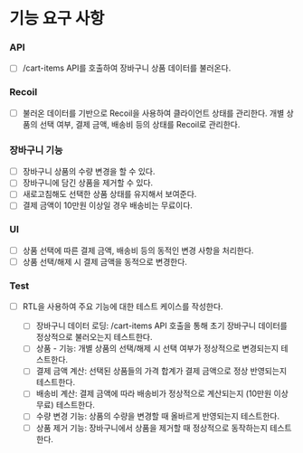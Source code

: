 # 기능 요구 사항


### API
- [ ] /cart-items API를 호출하여 장바구니 상품 데이터를 불러온다.

### Recoil
- [ ] 불러온 데이터를 기반으로 Recoil을 사용하여 클라이언트 상태를 관리한다.
개별 상품의 선택 여부, 결제 금액, 배송비 등의 상태를 Recoil로 관리한다.

### 장바구니 기능
- [ ] 장바구니 상품의 수량 변경을 할 수 있다.
- [ ] 장바구니에 담긴 상품을 제거할 수 있다.
- [ ] 새로고침해도 선택한 상품 상태를 유지해서 보여준다.
- [ ] 결제 금액이 10만원 이상일 경우 배송비는 무료이다.

### UI

- [ ] 상품 선택에 따른 결제 금액, 배송비 등의 동적인 변경 사항을 처리한다.
- [ ] 상품 선택/해제 시 결제 금액을 동적으로 변경한다.

### Test
- [ ] RTL을 사용하여 주요 기능에 대한 테스트 케이스를 작성한다.

  - [ ] 장바구니 데이터 로딩: /cart-items API 호출을 통해 초기 장바구니 데이터를 정상적으로 불러오는지 테스트한다.
  - [ ] 상품 -  기능: 개별 상품의 선택/해제 시 선택 여부가 정상적으로 변경되는지 테스트한다.
  - [ ] 결제 금액 계산: 선택된 상품들의 가격 합계가 결제 금액으로 정상 반영되는지 테스트한다.
  - [ ] 배송비 계산: 결제 금액에 따라 배송비가 정상적으로 계산되는지 (10만원 이상 무료) 테스트한다.
  - [ ] 수량 변경 기능: 상품의 수량을 변경할 때 올바르게 반영되는지 테스트한다.
  - [ ] 상품 제거 기능: 장바구니에서 상품을 제거할 때 정상적으로 동작하는지 테스트한다.
